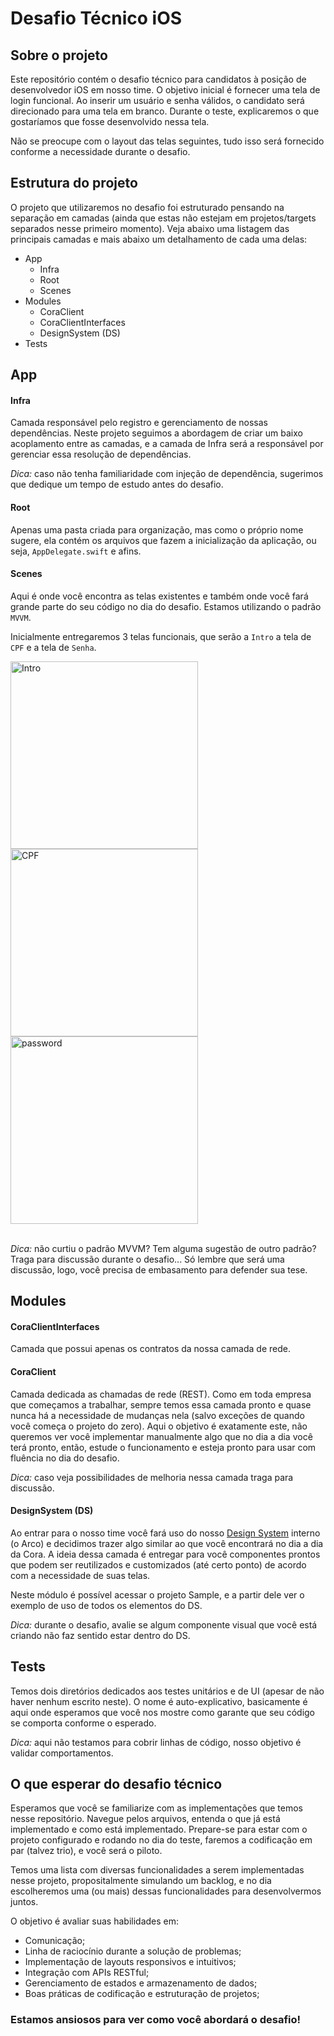 # Desafio Técnico iOS

## Sobre o projeto

Este repositório contém o desafio técnico para candidatos à posição de desenvolvedor iOS em nosso time. O objetivo inicial é fornecer uma tela de login funcional. Ao inserir um usuário e senha válidos, o candidato será direcionado para uma tela em branco. Durante o teste, explicaremos o que gostaríamos que fosse desenvolvido nessa tela.

Não se preocupe com o layout das telas seguintes, tudo isso será fornecido conforme a necessidade durante o desafio.

## Estrutura do projeto

O projeto que utilizaremos no desafio foi estruturado pensando na separação em camadas (ainda que estas não estejam em projetos/targets separados nesse primeiro momento). Veja abaixo uma listagem das principais camadas e mais abaixo um detalhamento de cada uma delas: 

- App
  - Infra
  - Root
  - Scenes
- Modules
  - CoraClient
  - CoraClientInterfaces
  - DesignSystem (DS)
- Tests

## App

#### Infra

Camada responsável pelo registro e gerenciamento de nossas dependências. Neste projeto seguimos a abordagem de criar um baixo acoplamento entre as camadas, e a camada de Infra será a responsável por gerenciar essa resolução de dependências. 

*Dica:* caso não tenha familiaridade com injeção de dependência, sugerimos que dedique um tempo de estudo antes do desafio.

#### Root

Apenas uma pasta criada para organização, mas como o próprio nome sugere, ela contém os arquivos que fazem a inicialização da aplicação, ou seja, `AppDelegate.swift` e afins. 

#### Scenes

Aqui é onde você encontra as telas existentes e também onde você fará grande parte do seu código no dia do desafio. Estamos utilizando o padrão `MVVM`.

Inicialmente entregaremos 3 telas funcionais, que serão a `Intro` a tela de `CPF` e a tela de `Senha`.

<img width="300" alt="Intro" src="https://github.com/user-attachments/assets/a7b72ca9-3887-4598-a874-5a25e47d77ea">

<img width="300" alt="CPF" src="https://github.com/user-attachments/assets/28653553-ce2f-4052-b73f-2515d2c936c1">

<img width="300" alt="password" src="https://github.com/user-attachments/assets/02d8a154-b98a-427d-8b65-d2af95c80d97">
<br />
<br />

*Dica:* não curtiu o padrão MVVM? Tem alguma sugestão de outro padrão? Traga para discussão durante o desafio... Só lembre que será uma discussão, logo, você precisa de embasamento para defender sua tese.

## Modules

#### CoraClientInterfaces

Camada que possui apenas os contratos da nossa camada de rede. 

#### CoraClient

Camada dedicada as chamadas de rede (REST). Como em toda empresa que começamos a trabalhar, sempre temos essa camada pronto e quase nunca há a necessidade de mudanças nela (salvo exceções de quando você começa o projeto do zero). Aqui o objetivo é exatamente este, não queremos ver você implementar manualmente algo que no dia a dia você terá pronto, então, estude o funcionamento e esteja pronto para usar com fluência no dia do desafio.

*Dica:* caso veja possibilidades de melhoria nessa camada traga para discussão.

#### DesignSystem (DS)

Ao entrar para o nosso time você fará uso do nosso [Design System](https://brasil.uxdesign.cc/afinal-o-que-%C3%A9-design-system-448c257b0021) interno (o Arco) e decidimos trazer algo similar ao que você encontrará no dia a dia da Cora. A ideia dessa camada é entregar para você componentes prontos que podem ser reutilizados e customizados (até certo ponto) de acordo com a necessidade de suas telas. 

Neste módulo é possível acessar o projeto Sample, e a partir dele ver o exemplo de uso de todos os elementos do DS.

*Dica:* durante o desafio, avalie se algum componente visual que você está criando não faz sentido estar dentro do DS.

## Tests

Temos dois diretórios dedicados aos testes unitários e de UI (apesar de não haver nenhum escrito neste). O nome é auto-explicativo, basicamente é aqui onde esperamos que você nos mostre como garante que seu código se comporta conforme o esperado. 

*Dica:* aqui não testamos para cobrir linhas de código, nosso objetivo é validar comportamentos.

## O que esperar do desafio técnico

Esperamos que você se familiarize com as implementações que temos nesse repositório. Navegue pelos arquivos, entenda o que já está implementado e como está implementado. Prepare-se para estar com o projeto configurado e rodando no dia do teste, faremos a codificação em par (talvez trio), e você será o piloto.

Temos uma lista com diversas funcionalidades a serem implementadas nesse projeto, propositalmente simulando um backlog, e no dia escolheremos uma (ou mais) dessas funcionalidades para desenvolvermos juntos.

O objetivo é avaliar suas habilidades em:
- Comunicação;
- Linha de raciocínio durante a solução de problemas;
- Implementação de layouts responsivos e intuitivos;
- Integração com APIs RESTful;
- Gerenciamento de estados e armazenamento de dados;
- Boas práticas de codificação e estruturação de projetos;


### Estamos ansiosos para ver como você abordará o desafio!
